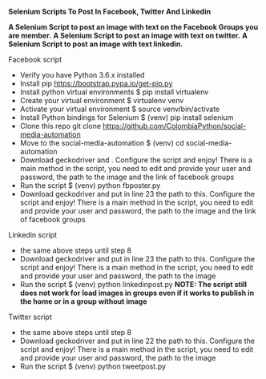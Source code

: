 **Selenium Scripts To Post In Facebook, Twitter And Linkedin**

**A Selenium Script to post an image with text on the Facebook Groups you are member.**
**A Selenium Script to post an image with text on twitter.**
**A Selenium Script to post an image with text linkedin.**

Facebook script
* Verify you have Python 3.6.x installed
* Install pip
https://bootstrap.pypa.io/get-pip.py
* Install python virtual environments 
$ pip install virtualenv
* Create your virtual environment
$ virtualenv venv
* Activate your virtual environment
$ source venv/bin/activate
* Install Python bindings for Selenium
$ (venv) pip install selenium
* Clone this repo
git clone https://github.com/ColombiaPython/social-media-automation
* Move to the social-media-automation
$ (venv) cd social-media-automation
* Download geckodriver and . Configure the script and enjoy!
There is a main method in the script, you need to edit and provide your user and password, the path to the image and the link of facebook groups
* Run the script
$ (venv) python fbposter.py
* Download geckodriver and put in line 23 the path to this. Configure the script and enjoy!
There is a main method in the script, you need to edit and provide your user and password, the path to the image and the link of facebook groups

Linkedin script
* the same above steps until step 8
* Download geckodriver and put in line 23 the path to this. Configure the script and enjoy!
There is a main method in the script, you need to edit and provide your user and password, the path to the image
* Run the script
$ (venv) python linkedinpost.py
**NOTE: The script still does not work for load images in groups even if it works to publish in the home or in a group without image**

Twitter script
* the same above steps until step 8
* Download geckodriver and put in line 22 the path to this. Configure the script and enjoy!
There is a main method in the script, you need to edit and provide your user and password, the path to the image
* Run the script
$ (venv) python tweetpost.py
